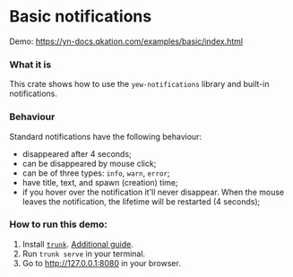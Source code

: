 
# Basic notifications

Demo: https://yn-docs.qkation.com/examples/basic/index.html

### What it is

This crate shows how to use the `yew-notifications` library and built-in notifications.

### Behaviour

Standard notifications have the following behaviour:

* disappeared after 4 seconds;
* can be disappeared by mouse click;
* can be of three types: `info`, `warn`, `error`;
* have title, text, and spawn (creation) time;
* if you hover over the notification it'll never disappear. When the mouse leaves the notification, the lifetime will be restarted (4 seconds);

### How to run this demo:

1. Install [`trunk`](https://github.com/thedodd/trunk). [Additional guide](https://yew.rs/docs/next/getting-started/introduction#install-trunk).
2. Run `trunk serve` in your terminal.
3. Go to http://127.0.0.1:8080 in your browser.

